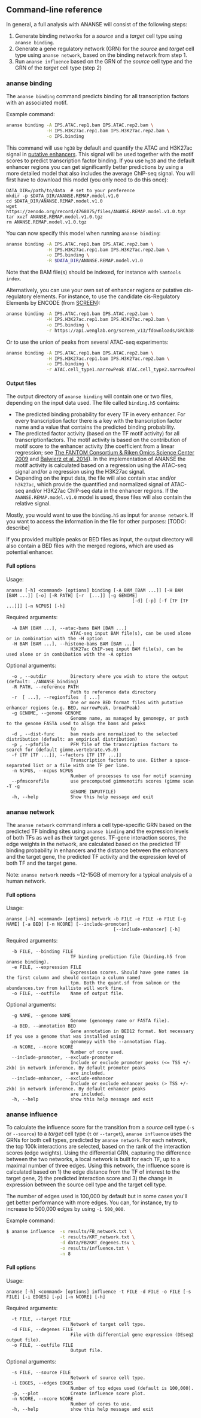 ## Command-line reference

In general, a full analysis with ANANSE will consist of the following steps:

1. Generate binding networks for a *source* and a *target* cell type using `ananse binding`.
2. Generate a gene regulatory network (GRN) for the *source* and *target* cell type using `ananse network`, based on the binding network from step 1.
3. Run `ananse influence` based on the GRN of the *source* cell type and the GRN of the *target* cell type (step 2)

### ananse binding

The `ananse binding` command predicts binding for all transcription factors with an associated motif.

Example command:

``` bash
ananse binding -A IPS.ATAC.rep1.bam IPS.ATAC.rep2.bam \
               -H IPS.H3K27ac.rep1.bam IPS.H3K27ac.rep2.bam \
               -o IPS.binding
```

This command will use `hg38` by default and quantify the ATAC and H3K27ac signal in [putative enhancers](https://doi.org/10.5281/zenodo.4066424). This signal will be used together with the motif scores to predict transcription factor binding. If you use `hg38` and the default enhancer regions you can get significantly better predictions by using a more detailed model that also includes the average ChIP-seq signal. You will first have to download this model (you only need to do this once):

```
DATA_DIR=/path/to/data  # set to your preference
mkdir -p $DATA_DIR/ANANSE.REMAP.model.v1.0
cd $DATA_DIR/ANANSE.REMAP.model.v1.0
wget https://zenodo.org/record/4768075/files/ANANSE.REMAP.model.v1.0.tgz
tar xvzf ANANSE.REMAP.model.v1.0.tgz
rm ANANSE.REMAP.model.v1.0.tgz
```

You can now specify this model when running `ananse binding`:

``` bash
ananse binding -A IPS.ATAC.rep1.bam IPS.ATAC.rep2.bam \
               -H IPS.H3K27ac.rep1.bam IPS.H3K27ac.rep2.bam \
               -o IPS.binding \
               -R $DATA_DIR/ANANSE.REMAP.model.v1.0
```

Note that the BAM file(s) should be indexed, for instance with `samtools index`.

Alternatively, you can use your own set of enhancer regions or putative cis-regulatory elements. For instance, to use the candidate cis-Regulatory Elements by ENCODE (from [SCREEN](https://screen.encodeproject.org/)):

``` bash
ananse binding -A IPS.ATAC.rep1.bam IPS.ATAC.rep2.bam \
               -H IPS.H3K27ac.rep1.bam IPS.H3K27ac.rep2.bam \
               -o IPS.binding \
               -r https://api.wenglab.org/screen_v13/fdownloads/GRCh38-ccREs.bed
```

Or to use the union of peaks from several ATAC-seq experiments:

``` bash
ananse binding -A IPS.ATAC.rep1.bam IPS.ATAC.rep2.bam \
               -H IPS.H3K27ac.rep1.bam IPS.H3K27ac.rep2.bam \
               -o IPS.binding \
               -r ATAC.cell_type1.narrowPeak ATAC.cell_type2.narrowPeak
```

#### Output files

The output directory of `ananse binding` will contain one or two files, depending on the input data used. The file called `binding.h5` contains:

* The predicted binding probability for every TF in every enhancer. For every transcription factor there is a key with the transcription factor name and a value that contains the predicted binding probability.
* The predicted factor activity (based on the TF motif activity) for all transcriptionfactors. The motif activity is based on the contribution of motif score to the enhancer activity (the coefficient from a linear regression;  see [The FANTOM Consortium & Riken Omics Science Center 2009](https://doi.org/10.1038/ng.375) and [Balwierz et al. 2014](https://doi.org/10.1101/gr.169508.113)). In the implementation of ANANSE the motif activity is calculated based on a regression using the ATAC-seq signal and/or a regression using the H3K27ac signal.
* Depending on the input data, the file will also contain `atac` and/or `h3k27ac`, which provide the quantified and normalized signal of ATAC-seq and/or H3K27ac ChIP-seq data in the enhancer regions. If the `ANANSE.REMAP.model.v1.0` model is used, these files will also contain the relative signal. 

Mostly, you would want to use the `binding.h5` as input for `ananse network`. If you want to access the information in the file for other purposes: [TODO: describe]

If you provided multiple peaks or BED files as input, the output directory will also contain a BED files with the merged regions, which are used as potential enhancer.

#### Full options

Usage:

```
ananse [-h] <command> [options] binding [-A BAM [BAM ...]] [-H BAM [BAM ...]] [-o] [-R PATH] [-r  [...]] [-g GENOME]
                                               [-d] [-p] [-f [TF [TF ...]]] [-n NCPUS] [-h]
```

Required arguments:

```
  -A BAM [BAM ...], --atac-bams BAM [BAM ...]
                        ATAC-seq input BAM file(s), can be used alone or in combination with the -H option
  -H BAM [BAM ...], --histone-bams BAM [BAM ...]
                        H3K27ac ChIP-seq input BAM file(s), can be used alone or in combibation with the -A option
```

Optional arguments:

```
  -o , --outdir         Directory where you wish to store the output (default: ./ANANSE_binding)
  -R PATH, --reference PATH
                        Path to reference data directory
  -r  [ ...], --regionfiles  [ ...]
                        One or more BED format files with putative enhancer regions (e.g. BED, narrowPeak, broadPeak)
  -g GENOME, --genome GENOME
                        Genome name, as managed by genomepy, or path to the genome FASTA used to align the bams and peaks
                        to
  -d , --dist-func      bam reads are normalized to the selected distribution (default: an empirical distribution)
  -p , --pfmfile        PFM file of the transcription factors to search for (default gimme.vertebrate.v5.0)
  -f [TF [TF ...]], --factors [TF [TF ...]]
                        Transcription factors to use. Either a space-separated list or a file with one TF per line.
  -n NCPUS, --ncpus NCPUS
                        Number of processes to use for motif scanning
  --pfmscorefile        use precomputed gimmemotifs scores (gimme scan -T -g
                        GENOME INPUTFILE)
  -h, --help            Show this help message and exit
```


### ananse network

The `ananse network` command infers a cell type-specific GRN based on the predicted TF binding sites using `ananse binding` and the expression levels of both TFs as well as their target genes. TF-gene interaction scores, the edge weights in the network, are calculated based on the predicted TF binding probability in enhancers and the distance between the enhancers and the target gene, the predicted TF activity and the expression level of both TF and the target gene.

Note: `ananse network` needs ~12-15GB of memory for a typical analysis of a human network.

#### Full options


Usage: 

```
ananse [-h] <command> [options] network -b FILE -e FILE -o FILE [-g NAME] [-a BED] [-n NCORE] [--include-promoter]
                                        [--include-enhancer] [-h]
```

Required arguments:

```
  -b FILE, --binding FILE
                        TF binding prediction file (binding.h5 from ananse binding).
  -e FILE, --expression FILE
                        Expression scores. Should have gene names in the first column and should contain a column named
                        tpm. Both the quant.sf from salmon or the abundances.tsv from kallisto will work fine.
  -o FILE, --outfile	Name of output file.
```

Optional arguments:

```
  -g NAME, --genome NAME
                        Genome (genomepy name or FASTA file).
  -a BED, --annotation BED
                        Gene annotation in BED12 format. Not necessary if you use a genome that was installed using
                        genomepy with the --annotation flag.
  -n NCORE, --ncore NCORE
                        Number of core used.
  --include-promoter, --exclude-promoter
                        Include or exclude promoter peaks (<= TSS +/- 2kb) in network inference. By default promoter peaks
                        are included.
  --include-enhancer, --exclude-enhancer
                        Include or exclude enhancer peaks (> TSS +/- 2kb) in network inference. By default enhancer peaks
                        are included.
  -h, --help            show this help message and exit
```


### ananse influence

To calculate the influence score for the transition from a *source* cell type (`-s` or `--source`) to a *target* cell type (`t` or `--target`), `ananse influence` uses the GRNs for both cell types, predicted by `ananse network`. For each network, the top 100k interactions are selected, based on the rank of the interaction scores (edge weights). Using the differential GRN, capturing the difference between the two networks, a local network is built for each TF, up to a maximal number of three edges. Using this network, the influence score is calculated based on 1) the edge distance from the TF of interest to the target gene, 2) the predicted interaction score and 3) the change in expression between the source cell type and the target cell type.

The number of edges used is 100,000 by default but in some cases you'll get better performance with more edges. You can, for instance, try to increase to 500,000 edges by using `-i 500_000`. 

Example command: 

``` bash
$ ananse influence  -s results/FB_network.txt \
                    -t results/KRT_network.txt \
                    -d data/FB2KRT_degenes.tsv \
                    -o results/influence.txt \
                    -n 8
```

#### Full options

Usage: 

```
ananse [-h] <command> [options] influence -t FILE -d FILE -o FILE [-s FILE] [-i EDGES] [-p] [-n NCORE] [-h]
```

Required arguments:

```
  -t FILE, --target FILE
                        Network of target cell type.
  -d FILE, --degenes FILE
                        File with differential gene expression (DEseq2 output file).
  -o FILE, --outfile FILE
                        Output file.     
```                        

Optional arguments:

```
  -s FILE, --source FILE
                        Network of source cell type.
  -i EDGES, --edges EDGES
                        Number of top edges used (default is 100,000).
  -p, --plot            Create influence score plot.
  -n NCORE, --ncore NCORE
                        Number of cores to use.
  -h, --help            show this help message and exit
```
